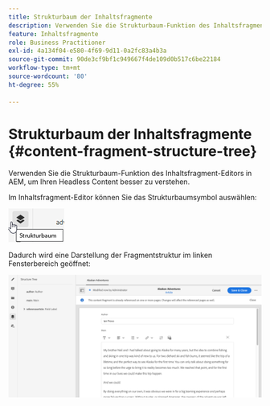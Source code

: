 ```yaml
---
title: Strukturbaum der Inhaltsfragmente
description: Verwenden Sie die Strukturbaum-Funktion des Inhaltsfragment-Editors in AEM, um Ihren Headless Content besser zu verstehen.
feature: Inhaltsfragmente
role: Business Practitioner
exl-id: 4a134f04-e580-4f69-9d11-0a2fc83a4b3a
source-git-commit: 90de3cf9bf1c949667f4de109d0b517c6be22184
workflow-type: tm+mt
source-wordcount: '80'
ht-degree: 55%

---
```


# Strukturbaum der Inhaltsfragmente {#content-fragment-structure-tree}

Verwenden Sie die Strukturbaum-Funktion des Inhaltsfragment-Editors in AEM, um Ihren Headless Content besser zu verstehen.

Im Inhaltsfragment-Editor können Sie das Strukturbaumsymbol auswählen:

![Strukturbaum der Inhaltsfragmente](assets/cfm-structuretree-01.png)

Dadurch wird eine Darstellung der Fragmentstruktur im linken Fensterbereich geöffnet:

![Strukturbaum der Inhaltsfragmente](assets/cfm-structuretree-02.png)
